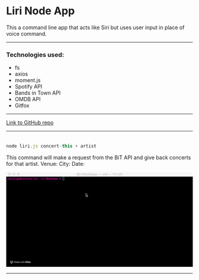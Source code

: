 # Liri Node App

This a command line app that acts like Siri but uses user input in place of voice command. 

---

### Technologies used:

* fs
* axios
* moment.js
* Spotify API
* Bands in Town API
* OMDB API
* Gitfox

---

[Link to GitHub repo](https://github.com/seyleigh/liriNodeApp)

---

```javascript

node liri.js concert-this + artist

```
This command will make a request from the BiT API and give back concerts for that artist.
 Venue:
 City:
 Date:

![Concert This Function](./images/concert.gif)

---

